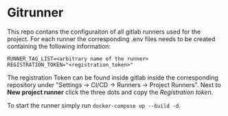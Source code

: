 # Gitrunner
This repo contans the configuraiton of all gitlab runners used for the project.
For each runner the corresponding .env files needs to be created containing the following information:
```
RUNNER_TAG_LIST=<arbitrary name of the runner>
REGISTRATION_TOKEN="<registration_token>"
```
The registration Token can be found inside gitlab inside the corresponding repository under "Settings -> CI/CD -> Runners -> Project Runners". Next to **New project runner** click the three dots and copy the _Registration token_.

To start the runner simply run `docker-compose up --build -d`.